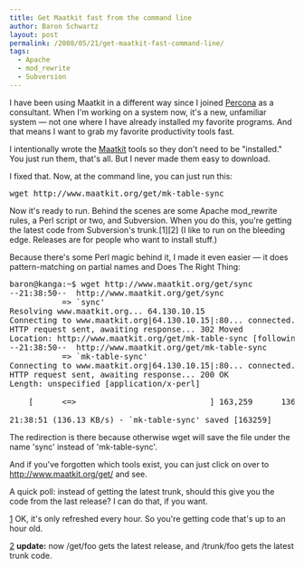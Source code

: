 ```yaml
---
title: Get Maatkit fast from the command line
author: Baron Schwartz
layout: post
permalink: /2008/05/21/get-maatkit-fast-command-line/
tags:
  - Apache
  - mod_rewrite
  - Subversion
---
```

I have been using Maatkit in a different way since I joined [Percona][1] as a consultant. When I'm working on a system now, it's a new, unfamiliar system &#8212; not one where I have already installed my favorite programs. And that means I want to grab my favorite productivity tools fast.

I intentionally wrote the [Maatkit][2] tools so they don't need to be "installed." You just run them, that's all. But I never made them easy to download.

I fixed that. Now, at the command line, you can just run this:

<pre>wget http://www.maatkit.org/get/mk-table-sync</pre>

Now it's ready to run. Behind the scenes are some Apache mod_rewrite rules, a Perl script or two, and Subversion. When you do this, you're getting the latest code from Subversion's trunk.\[1][2\] (I like to run on the bleeding edge. Releases are for people who want to install stuff.)

Because there's some Perl magic behind it, I made it even easier &#8212; it does pattern-matching on partial names and Does The Right Thing:

<pre>baron@kanga:~$ wget http://www.maatkit.org/get/sync
--21:38:50--  http://www.maatkit.org/get/sync
           =&gt; `sync'
Resolving www.maatkit.org... 64.130.10.15
Connecting to www.maatkit.org|64.130.10.15|:80... connected.
HTTP request sent, awaiting response... 302 Moved
Location: http://www.maatkit.org/get/mk-table-sync [following]
--21:38:50--  http://www.maatkit.org/get/mk-table-sync
           =&gt; `mk-table-sync'
Connecting to www.maatkit.org|64.130.10.15|:80... connected.
HTTP request sent, awaiting response... 200 OK
Length: unspecified [application/x-perl]

    [      &lt;=&gt;                            ] 163,259      136.51K/s             

21:38:51 (136.13 KB/s) - `mk-table-sync' saved [163259]</pre>

The redirection is there because otherwise wget will save the file under the name 'sync' instead of 'mk-table-sync'.

And if you've forgotten which tools exist, you can just click on over to <http://www.maatkit.org/get/> and see.

A quick poll: instead of getting the latest trunk, should this give you the code from the last release? I can do that, if you want.

[1] OK, it's only refreshed every hour. So you're getting code that's up to an hour old.

[2] **update:** now /get/foo gets the latest release, and /trunk/foo gets the latest trunk code.

 [1]: http://www.percona.com/
 [2]: http://www.maatkit.org
